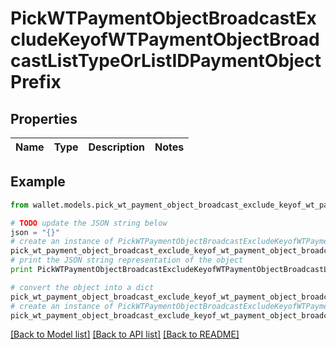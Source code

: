 # PickWTPaymentObjectBroadcastExcludeKeyofWTPaymentObjectBroadcastListTypeOrListIDPaymentObjectPrefix


## Properties

Name | Type | Description | Notes
------------ | ------------- | ------------- | -------------

## Example

```python
from wallet.models.pick_wt_payment_object_broadcast_exclude_keyof_wt_payment_object_broadcast_list_type_or_list_id_payment_object_prefix import PickWTPaymentObjectBroadcastExcludeKeyofWTPaymentObjectBroadcastListTypeOrListIDPaymentObjectPrefix

# TODO update the JSON string below
json = "{}"
# create an instance of PickWTPaymentObjectBroadcastExcludeKeyofWTPaymentObjectBroadcastListTypeOrListIDPaymentObjectPrefix from a JSON string
pick_wt_payment_object_broadcast_exclude_keyof_wt_payment_object_broadcast_list_type_or_list_id_payment_object_prefix_instance = PickWTPaymentObjectBroadcastExcludeKeyofWTPaymentObjectBroadcastListTypeOrListIDPaymentObjectPrefix.from_json(json)
# print the JSON string representation of the object
print PickWTPaymentObjectBroadcastExcludeKeyofWTPaymentObjectBroadcastListTypeOrListIDPaymentObjectPrefix.to_json()

# convert the object into a dict
pick_wt_payment_object_broadcast_exclude_keyof_wt_payment_object_broadcast_list_type_or_list_id_payment_object_prefix_dict = pick_wt_payment_object_broadcast_exclude_keyof_wt_payment_object_broadcast_list_type_or_list_id_payment_object_prefix_instance.to_dict()
# create an instance of PickWTPaymentObjectBroadcastExcludeKeyofWTPaymentObjectBroadcastListTypeOrListIDPaymentObjectPrefix from a dict
pick_wt_payment_object_broadcast_exclude_keyof_wt_payment_object_broadcast_list_type_or_list_id_payment_object_prefix_form_dict = pick_wt_payment_object_broadcast_exclude_keyof_wt_payment_object_broadcast_list_type_or_list_id_payment_object_prefix.from_dict(pick_wt_payment_object_broadcast_exclude_keyof_wt_payment_object_broadcast_list_type_or_list_id_payment_object_prefix_dict)
```
[[Back to Model list]](../README.md#documentation-for-models) [[Back to API list]](../README.md#documentation-for-api-endpoints) [[Back to README]](../README.md)


